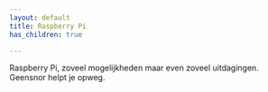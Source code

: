 ```yaml
---
layout: default
title: Raspberry Pi
has_children: true

---
```


Raspberry Pi, zoveel mogelijkheden maar even zoveel uitdagingen. Geensnor helpt je opweg.
